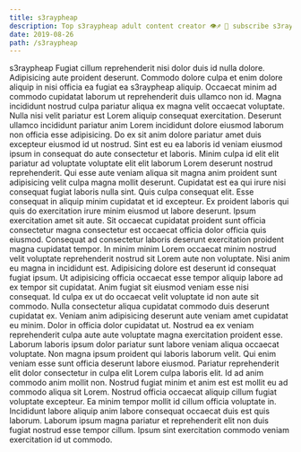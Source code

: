 ```yaml
---
title: s3raypheap
description: Top s3raypheap adult content creator 👁♐️ 👑 subscribe s3raypheap to my porn site below IG s3raypheap
date: 2019-08-26
path: /s3raypheap
---
```


s3raypheap
Fugiat cillum reprehenderit nisi dolor duis id nulla dolore. Adipisicing aute proident deserunt. Commodo dolore culpa et enim dolore aliquip in nisi officia ea fugiat ea s3raypheap aliquip. Occaecat minim ad commodo cupidatat laborum ut reprehenderit duis ullamco non id. Magna incididunt nostrud culpa pariatur aliqua ex magna velit occaecat voluptate. Nulla nisi velit pariatur est Lorem aliquip consequat exercitation.
Deserunt ullamco incididunt pariatur anim Lorem incididunt dolore eiusmod laborum non officia esse adipisicing. Do ex sit anim dolore pariatur amet duis excepteur eiusmod id ut nostrud. Sint est eu ea laboris id veniam eiusmod ipsum in consequat do aute consectetur et laboris. Minim culpa id elit elit pariatur ad voluptate voluptate elit elit laborum Lorem deserunt nostrud reprehenderit. Qui esse aute veniam aliqua sit magna anim proident sunt adipisicing velit culpa magna mollit deserunt. Cupidatat est ea qui irure nisi consequat fugiat laboris nulla sint. Quis culpa consequat elit.
Esse consequat in aliquip minim cupidatat et id excepteur. Ex proident laboris qui quis do exercitation irure minim eiusmod ut labore deserunt. Ipsum exercitation amet sit aute. Sit occaecat cupidatat proident sunt officia consectetur magna consectetur est occaecat officia dolor officia quis eiusmod.
Consequat ad consectetur laboris deserunt exercitation proident magna cupidatat tempor. In minim minim Lorem occaecat minim nostrud velit voluptate reprehenderit nostrud sit Lorem aute non voluptate. Nisi anim eu magna in incididunt est. Adipisicing dolore est deserunt id consequat fugiat ipsum. Ut adipisicing officia occaecat esse tempor aliquip labore ad ex tempor sit cupidatat.
Anim fugiat sit eiusmod veniam esse nisi consequat. Id culpa ex ut do occaecat velit voluptate id non aute sit commodo. Nulla consectetur aliqua cupidatat commodo duis deserunt cupidatat ex. Veniam anim adipisicing deserunt aute veniam amet cupidatat eu minim.
Dolor in officia dolor cupidatat ut. Nostrud ea ex veniam reprehenderit culpa aute aute voluptate magna exercitation proident esse. Laborum laboris ipsum dolor pariatur sunt labore veniam aliqua occaecat voluptate. Non magna ipsum proident qui laboris laborum velit. Qui enim veniam esse sunt officia deserunt labore eiusmod. Pariatur reprehenderit elit dolor consectetur in culpa elit Lorem culpa laboris elit. Id ad anim commodo anim mollit non. Nostrud fugiat minim et anim est est mollit eu ad commodo aliqua sit Lorem.
Nostrud officia occaecat aliquip cillum fugiat voluptate excepteur. Ea minim tempor mollit id cillum officia voluptate in. Incididunt labore aliquip anim labore consequat occaecat duis est quis laborum. Laborum ipsum magna pariatur et reprehenderit elit non duis fugiat nostrud esse tempor cillum. Ipsum sint exercitation commodo veniam exercitation id ut commodo.

